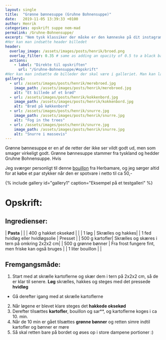```yaml
---
layout: single
title:  "Grønne bønnesuppe (Gruhne Bohnensuppe)"
date:   2019-11-05 13:39:33 +0100
author: Henrik
categories: opskrift suppe nem-mad
permalink: /Gruhne-Bohnensuppe/
excerpt: "Nem tysk klassiker der måske er den kønneske på dit instagram feed, men smager virkeligt godt"
#Her kan man indsætte header billedet
header:
  overlay_image: /assets/images/posts/henrik/broed.png
  overlay_filter: 0.35 # same as adding an opacity of 0.5 to a black background
  actions:
    - label: "Direkte til opskriften"
      url: "/Gruhne-Bohnensuppe/#opskrift"
#Her kan man indsætte de billeder der skal være i galleriet. Man kan lave flere gallerier hvis man bare kalder dem noget andet
gallery1:
  - url: /assets/images/posts/henrik/merebroed.jpg
    image_path: /assets/images/posts/henrik/merebroed.jpg
    alt: "Et billede af et brød"
  - url: /assets/images/posts/henrik/kokkenbord.jpg
    image_path: /assets/images/posts/henrik/kokkenbord.jpg
    alt: "Brød på køkkenbord"
  - url: /assets/images/posts/henrik/snurre.jpg
    image_path: /assets/images/posts/henrik/snurre.jpg
    alt: "Fog in the trees"  
  - url: /assets/images/posts/henrik/snurre.jpg
    image_path: /assets/images/posts/henrik/snurre.jpg
    alt: "Snurre i massevis"  
---
```

Grønne bønnesuppe er en af de retter der ikke ser vildt godt ud, men som smager virkeligt godt. 
Grønne bønnesuppe stammer fra tyskland og hedder Gruhne Bohnensuppe. Hvis 

Jeg sværger personligt til denne [bouillon][bouillon] fra Herbamare, og jeg sørger altid for at købe et par stykker når den er spotvare i netto til ca 50,-

[//]: # (Her kommer galleriet)

{% include gallery id="gallery1"  caption="Eksempel på et testgalleri" %}


[//]: # (Her starter opskriften hvis man har lavet en længere post ovenfor)
# Opskrift:

## Ingredienser: 

| **Pasta** | |
| 400 g hakket oksekød |  | 
| 1 løg | Skrælles og hakkes| 
| 1 fed hvidløg eller hvidløgsolie | Presset |
| 500 g kartofler| Skrælles og skæres i tern på omkring 2x2x2 cm|
| 500 g grønne bønner | Fra frost fungere fint, men friske kan også bruges |
| 1 liter bouillon | |



## Fremgangsmåde:
1. Start med at skrælle kartoflerne og skær dem i tern på 2x2x2 cm, så de er klar til senere.
**Løg** skrælles, hakkes og steges med det pressede **hvidløg**
  - Gå derefter igang med at skrælle kartoflerne 
2. Når løgene er blevet klare steges det **hakkede oksekød**
3. Derefter tilsættes **kartofler**, bouillon og sar**, og kartoflerne koges i ca 10. min.
4. Når de 10 min er gået tilsættes **grønne bønner** og retten simre indtil kartofler og bønner er møre
5. Så skal retten bare på bordet og øses op i store dampene portioner :) 





[//]: # (Her kan man lave links der kan bruges i teksten uden at fylde)

[bouillon]: https://www.avogel.dk/shop/products/Herbamare_bouillon.php